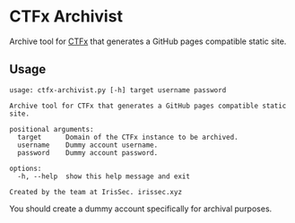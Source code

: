 # CTFx Archivist

Archive tool for [CTFx](https://gitlab.com/Milkdrop/ctfx) that generates a GitHub pages compatible static site.

## Usage

```
usage: ctfx-archivist.py [-h] target username password

Archive tool for CTFx that generates a GitHub pages compatible static site.

positional arguments:
  target      Domain of the CTFx instance to be archived.
  username    Dummy account username.
  password    Dummy account password.

options:
  -h, --help  show this help message and exit

Created by the team at IrisSec. irissec.xyz
```

You should create a dummy account specifically for archival purposes.

